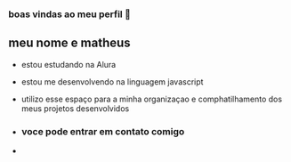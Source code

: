### boas vindas ao meu perfil 🐶

meu nome e matheus
- 
- estou estudando na Alura
- estou me desenvolvendo na linguagem javascript
- utilizo esse espaço para a minha organizaçao e comphatilhamento dos meus projetos desenvolvidos

- ### voce pode entrar em contato comigo
- 

